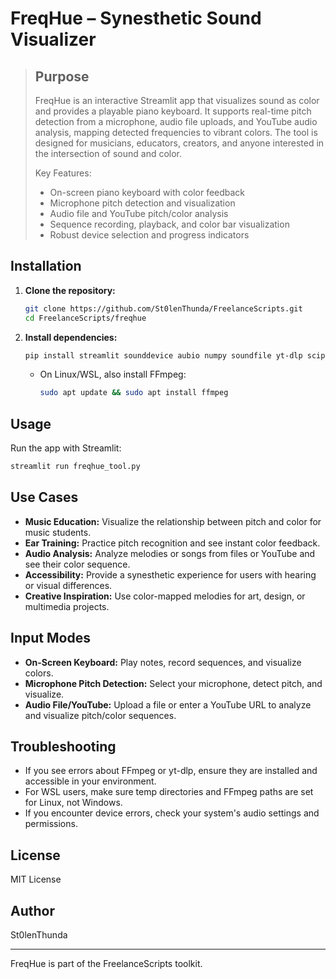 # FreqHue – Synesthetic Sound Visualizer

> ## Purpose 
> FreqHue is an interactive Streamlit app that visualizes sound as color and provides a playable piano keyboard. It supports real-time pitch detection from a microphone, audio file uploads, and YouTube audio analysis, mapping detected frequencies to vibrant colors. The tool is designed for musicians, educators, creators, and anyone interested in the intersection of sound and color.
>
> Key Features:
> - On-screen piano keyboard with color feedback
> - Microphone pitch detection and visualization
> - Audio file and YouTube pitch/color analysis
> - Sequence recording, playback, and color bar visualization
> - Robust device selection and progress indicators

## Installation

1. **Clone the repository:**
   ```bash
   git clone https://github.com/St0lenThunda/FreelanceScripts.git
   cd FreelanceScripts/freqhue
   ```
2. **Install dependencies:**
   ```bash
   pip install streamlit sounddevice aubio numpy soundfile yt-dlp scipy
   ```
   - On Linux/WSL, also install FFmpeg:
     ```bash
     sudo apt update && sudo apt install ffmpeg
     ```

## Usage

Run the app with Streamlit:
```bash
streamlit run freqhue_tool.py
```

## Use Cases

- **Music Education:** Visualize the relationship between pitch and color for music students.
- **Ear Training:** Practice pitch recognition and see instant color feedback.
- **Audio Analysis:** Analyze melodies or songs from files or YouTube and see their color sequence.
- **Accessibility:** Provide a synesthetic experience for users with hearing or visual differences.
- **Creative Inspiration:** Use color-mapped melodies for art, design, or multimedia projects.

## Input Modes

- **On-Screen Keyboard:** Play notes, record sequences, and visualize colors.
- **Microphone Pitch Detection:** Select your microphone, detect pitch, and visualize.
- **Audio File/YouTube:** Upload a file or enter a YouTube URL to analyze and visualize pitch/color sequences.

## Troubleshooting

- If you see errors about FFmpeg or yt-dlp, ensure they are installed and accessible in your environment.
- For WSL users, make sure temp directories and FFmpeg paths are set for Linux, not Windows.
- If you encounter device errors, check your system's audio settings and permissions.

## License
MIT License

## Author
St0lenThunda

---
FreqHue is part of the FreelanceScripts toolkit.
